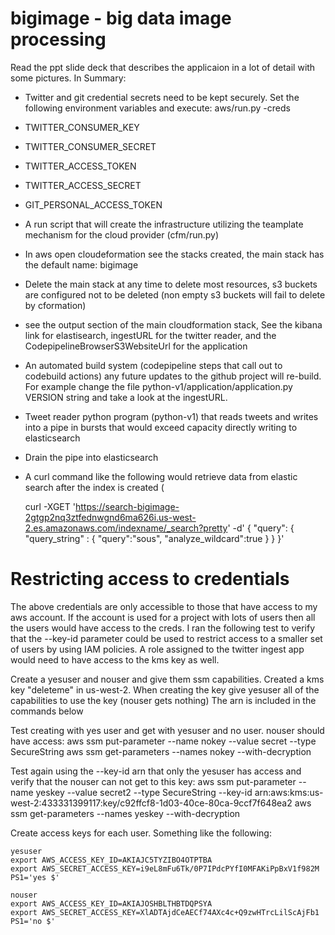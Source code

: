 # bigimage - big data image processing
Read the ppt slide deck that describes the applicaion in a lot of detail with some pictures.  In Summary:
* Twitter and git credential secrets  need to be kept securely.
Set the following environment variables and execute: aws/run.py -creds
 * TWITTER_CONSUMER_KEY
 * TWITTER_CONSUMER_SECRET
 * TWITTER_ACCESS_TOKEN
 * TWITTER_ACCESS_SECRET
 * GIT_PERSONAL_ACCESS_TOKEN
* A run script that will create the infrastructure utilizing the teamplate mechanism for the cloud provider (cfm/run.py)
* In aws open cloudeformation see the stacks created, the main stack has the default name: bigimage
* Delete the main stack at any time to delete most resources, s3 buckets are configured not to be deleted (non empty s3 buckets will fail to delete by cformation)
* see the output section of the main cloudformation stack, See the kibana link for elastisearch, ingestURL for the twitter reader, and the CodepipelineBrowserS3WebsiteUrl for the application
* An automated build system (codepipeline steps that call out to codebuild actions) any future updates to the github project will re-build.
For example change the file python-v1/application/application.py VERSION string and take a look at the ingestURL.
* Tweet reader python program (python-v1) that reads tweets and writes into a pipe in bursts that would exceed capacity directly writing to elasticsearch
* Drain the pipe into elasticsearch
* A curl command like the following would retrieve data from elastic search after the index is created (

    curl -XGET 'https://search-bigimage-2gtgp2nq3ztfednwgnd6ma626i.us-west-2.es.amazonaws.com/indexname/_search?pretty' -d'
    {
        "query": {
            "query_string" : {
                "query":"sous",
                "analyze_wildcard":true
            }
        }
    }'

# Restricting access to credentials
The above credentials are only accessible to those that have access to my aws account.
If the account is used for a project with lots of users then all the users would have access to the creds.
I ran the following test to verify that the --key-id parameter could be used to restrict access to a smaller set of users by using IAM policies.
A role assigned to the twitter ingest app would need to have access to the kms key as well.

Create a yesuser and nouser and give them ssm capabilities.
Created a kms key "deleteme" in us-west-2.
When creating the key give yesuser all of the capabilities to use the key (nouser gets nothing)
The arn is included in the commands below

Test creating with yes user and get with yesuser and no user.  nouser should have access:
    aws ssm put-parameter --name nokey --value secret --type SecureString
    aws ssm get-parameters --names nokey --with-decryption


Test again using the --key-id arn that only the yesuser has access and verify that the nouser can not get to this key:
    aws ssm put-parameter --name yeskey --value secret2 --type SecureString --key-id arn:aws:kms:us-west-2:433331399117:key/c92ffcf8-1d03-40ce-80ca-9ccf7f648ea2
    aws ssm get-parameters --names yeskey --with-decryption 


Create access keys for each user.  Something like the following:

    yesuser
    export AWS_ACCESS_KEY_ID=AKIAJC5TYZIBO4OTPTBA
    export AWS_SECRET_ACCESS_KEY=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
    PS1='yes $'

    nouser
    export AWS_ACCESS_KEY_ID=AKIAJOSHBLTHBTDQPSYA
    export AWS_SECRET_ACCESS_KEY=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
    PS1='no $'

